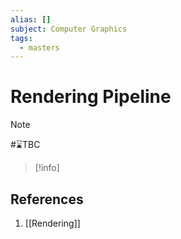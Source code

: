 ```yaml
---
alias: []
subject: Computer Graphics
tags:
  - masters
---
```

# Rendering Pipeline

>[!note]
> #⌛TBC 

>[!info]

## References
1. [[Rendering]]